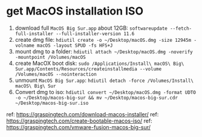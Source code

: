 # get MacOS installation ISO


1. download full `MacOS Big Sur.app` about 12GB: `softwareupdate --fetch-full-installer --full-installer-version 11.6`
2. create dmg file: `hdiutil create -o ~/Desktop/macOS.dmg -size 12945m -volname macOS -layout SPUD -fs HFS+J`
3. mount dmg to a folder: `hdiutil attach ~/Desktop/macOS.dmg -noverify -mountpoint /Volumes/macOS`
4. create MacOX boot disk: `sudo /Applications/Install\ macOS\ Big\ Sur.app/Contents/Resources/createinstallmedia --volume /Volumes/macOS --nointeraction`
5. unmount `MacOS Big Sur.app`: `hdiutil detach -force /Volumes/Install\ macOS\ Big\ Sur`
6. Convert dmg to iso: `hdiutil convert ~/Desktop/macOS.dmg -format UDTO -o ~/Desktop/macos-big-sur && mv ~/Desktop/macos-big-sur.cdr ~/Desktop/macos-big-sur.iso`

ref: https://graspingtech.com/download-macos-installer/
ref: https://graspingtech.com/create-bootable-macos-iso/
ref: https://graspingtech.com/vmware-fusion-macos-big-sur/
